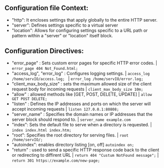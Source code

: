 
## Configuration file Context:
  - "http": It encloses settings that apply globally to the entire HTTP server.
  - "server": Defines settings specific to a virtual server
  - "location": Allows for configuring settings specific to a URL path or pattern within a "server" or "location" itself block.

## Configuration Directives:
  - "error_page" : Sets custom error pages for specific HTTP error codes. | `error_page 404 Not_Found.html;`
  - "access_log", "error_log" : Configures logging settings.  | `access_log /home/servIO/access.log; ` | `error_log /home/servIO/error.log;`
  - "client_max_body_size" : sets the maximum allowed size of the client request body for incoming requests |  `client_max_body_size 10m;`
  - "allow" : allowed methods like [GET, POST, DELETE, UPDATE] | `allow GET POST DELETE;` 
  - "listen" : Defines the IP addresses and ports on which the server will accept incoming requests | `listen 127.0.0.1:80808;`
  - "server_name" : Specifies the domain names or IP addresses that the server block should respond to. | `server_name example.com`
  - "index": Sets the default file to serve when a directory is requested. | `index index.html index.htm;`
  - "root": Specifies the root directory for serving files.  | `root /home/servIO/;`
  - "autoindex": enables directory listing [on, off] `autoindex on;`
  - "return" : used to send a specific HTTP response code back to the client or redirecting to diffirent URL |
      `return 404 "Custum NotFound message";` | `return 301 https://example.com/new-page;`

